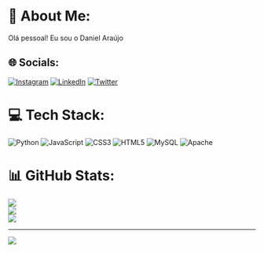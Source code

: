 # 💫 About Me:
Olá pessoal! Eu sou o Daniel Araújo


## 🌐 Socials:
[![Instagram](https://img.shields.io/badge/Instagram-%23E4405F.svg?logo=Instagram&logoColor=white)](https://instagram.com/Dlaraujoo) [![LinkedIn](https://img.shields.io/badge/LinkedIn-%230077B5.svg?logo=linkedin&logoColor=white)](https://linkedin.com/in/https://www.linkedin.com/in/daniel-araújo-27b552199/) [![Twitter](https://img.shields.io/badge/Twitter-%231DA1F2.svg?logo=Twitter&logoColor=white)](https://twitter.com/@DANNI3LIMA) 

# 💻 Tech Stack:
![Python](https://img.shields.io/badge/python-3670A0?style=for-the-badge&logo=python&logoColor=ffdd54) ![JavaScript](https://img.shields.io/badge/javascript-%23323330.svg?style=for-the-badge&logo=javascript&logoColor=%23F7DF1E) ![CSS3](https://img.shields.io/badge/css3-%231572B6.svg?style=for-the-badge&logo=css3&logoColor=white) ![HTML5](https://img.shields.io/badge/html5-%23E34F26.svg?style=for-the-badge&logo=html5&logoColor=white) ![MySQL](https://img.shields.io/badge/mysql-%2300f.svg?style=for-the-badge&logo=mysql&logoColor=white) ![Apache](https://img.shields.io/badge/apache-%23D42029.svg?style=for-the-badge&logo=apache&logoColor=white)
# 📊 GitHub Stats:
![](https://github-readme-stats.vercel.app/api?username=Dlaraujoo&theme=radical&hide_border=false&include_all_commits=true&count_private=false)<br/>
![](https://github-readme-streak-stats.herokuapp.com/?user=Dlaraujoo&theme=radical&hide_border=false)<br/>
![](https://github-readme-stats.vercel.app/api/top-langs/?username=Dlaraujoo&theme=radical&hide_border=false&include_all_commits=true&count_private=false&layout=compact)

---
[![](https://visitcount.itsvg.in/api?id=Dlaraujoo&icon=0&color=12)](https://visitcount.itsvg.in)

<!-- Proudly created with GPRM ( https://gprm.itsvg.in ) -->
